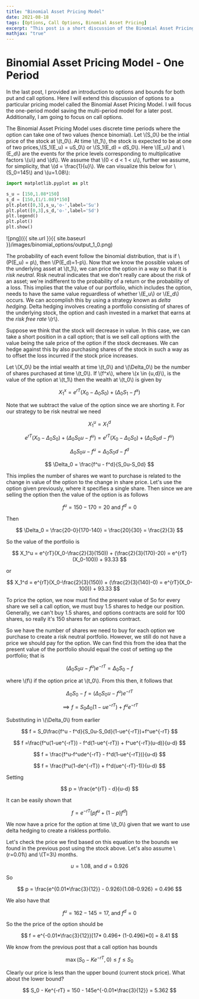 ```yaml
---
title: "Binomial Asset Pricing Model"
date: 2021-08-18
tags: [Options, Call Options, Binomial Asset Pricing]
excerpt: "This post is a short discussion of the Binomial Asset Pricing Model for call options."
mathjax: "true"
---
```


# Binomial Asset Pricing Model - One Period

In the last post, I provided an introduction to options and bounds for both put and call options. Here I will extend this discussion of options to a particular pricing model called the Binomial Asset Pricing Model. I will focus the one-period model saving the multi-period model for a later post. Additionally, I am going to focus on call options.


The Binomial Asset Pricing Model uses discrete time periods where the option can take one of two values (hence binomial).
Let \\(S_0\\) be the intial price of the stock at \\(t_0\\). At time \\(t_1\\), the stock is expected to be at one of two prices,\\(S_1(E_u) = uS_0\\) or \\(S_1(E_d) = dS_0\\). Here \\(E_u\\) and \\(E_d\\) are the events for the price levels corresponding to multiplicative factors \\(u\\) and \\(d\\). We assume that \\(0 < d < 1 < u\\), further we assume, for simplicity, that \\(d = \frac{1}{u}\\). We can visualize this below for \\(S_0=145\\) and \\(u=1.08\\):


```python
import matplotlib.pyplot as plt

s_u = [150,1.08*150]
s_d = [150,(1/1.08)*150]
plt.plot([0,3],s_u,'o-',label='Su')
plt.plot([0,3],s_d,'o-',label='Sd')
plt.legend()
plt.plot()
plt.show()
```


![png]({{ site.url }}{{ site.baseurl }}/images/binomial_options/output_1_0.png)


The probability of each event follow the binomial distribution, that is if \\(P(E_u) = p\\), then \\(P(E_d)=1-p\\). Now that we know the possible values of the underlying asset at \\(t_1\\), we can price the option in a way so that it is *risk neutral*. Risk neutral indicates that we don't really care about the risk of an asset; we're indifferent to the probability of a return or the probability of a loss. This implies that the value of our portfolio, which includes the option, needs to have the same value reguardless of whether \\(E_u\\) or \\(E_d\\) occurs. We can accomplish this by using a strategy known as *delta hedging*. Delta hedging involves creating a portfolio consisting of shares of the underlying stock, the option and cash invested in a market that earns at the *risk free rate* \\(r\\).

Suppose we think that the stock will decrease in value. In this case, we can take a short position in a call option; that is we sell call options with the value being the sale price of the option if the stock decreases. We can hedge against this by also purchasing shares of the stock in such a way as to offset the loss incurred if the stock price increases.

Let \\(X_0\\) be the intial wealth at time \\(t_0\\) and \\(\Delta_0\\) be the number of shares purchased at time \\(t_0\\). If \\(f^x\\), where \\(x \in {u,d}\\), is the value of the option at \\(t_1\\) then the wealth at \\(t_0\\) is given by

$$ X_1^x = e^{rT}(X_0-\Delta_0S_0)+(\Delta_0S_1-f^x)$$

Note that we subtract the value of the option since we are shorting it. For our strategy to be risk neutral we need

$$ X_1^u = X_1^d $$

$$e^{rT}(X_0-\Delta_0S_0) + (\Delta_0S_0u-f^u) = e^{rT}(X_0-\Delta_0S_0) + (\Delta_0S_0d-f^u) $$

$$ \Delta_0S_0u-f^u = \Delta_0S_0d-f^d $$

$$ \Delta_0 = \frac{f^u - f^d}{S_0u-S_0d} $$

This implies the number of shares we want to purchase is related to the change in value of the option to the change in share price. Let's use the option given previously, where it specifies a single share. Then since we are selling the option then the value of the option is as follows

$$ f^u = 150-170 = 20 \text{ and } f^d = 0$$

Then

$$ \Delta_0 = \frac{20-0}{170-140} = \frac{20}{30} = \frac{2}{3} $$

So the value of the portfolio is

$$ X_1^u = e^{rT}(X_0-\frac{2}{3}(150)) + (\frac{2}{3}(170)-20) = e^{rT}(X_0-100)) + 93.33 $$

or

$$ X_1^d = e^{rT}(X_0-\frac{2}{3}(150)) + (\frac{2}{3}(140)-0) = e^{rT}(X_0-100)) + 93.33 $$

To price the option, we now must find the present value of
So for every share we sell a call option, we must buy 1.5 shares to hedge our position. Generally, we can't buy 1.5 shares, and options contracts are sold for 100 shares, so really it's 150 shares for an options contract.

So we have the number of shares we need to buy for each option we purchase to create a risk neutral portfolio. However, we still do not have a price we should pay for the option. We can find this from the idea that the present value of the portfolio should equal the cost of setting up the portfolio; that is

$$ (\Delta_0S_0u - f^u)e^{-rT} = \Delta_0S_0 - f $$

where \\(f\\) if the option price at \\(t_0\\). From this then, it follows that

$$ \Delta_0S_0 - f = (\Delta_0S_0u - f^u)e^{-rT} $$

$$ \implies f = S_0\Delta_0(1-ue^{-rT})+f^ue^{-rT} $$

Substituting in \\(\Delta_0\\) from earlier

$$ f = S_0\frac{f^u - f^d}{S_0u-S_0d}(1-ue^{-rT})+f^ue^{-rT} $$

$$ f =\frac{f^u(1-ue^{-rT}) - f^d(1-ue^{-rT}) + f^ue^{-rT}(u-d)}{u-d} $$

$$ f = \frac{f^u-f^ude^{-rT} - f^d(1-ue^{-rT})}{u-d} $$

$$ f = \frac{f^u(1-de^{-rT}) + f^d(ue^{-rT}-1)}{u-d} $$

Setting

$$ p = \frac{e^{rT} - d}{u-d} $$

It can be easily shown that

$$ f = e^{-rT}[pf^u + (1-p)f^d] $$

We now have a price for the option at time \\(t_0\\) given that we want to use delta hedging to create a riskless portfolio.

Let's check the price we find based on this equation to the bounds we found in the previous post using the stock above. Let's also assume \\(r=0.01\\) and \\(T=3\\) months.

$$ u = 1.08\text{, and } d = 0.926 $$

So

$$ p =  \frac{e^{0.01*\frac{3}{12}} - 0.926}{1.08-0.926} = 0.496 $$

We also have that

$$ f^u = 162-145 = 17 \text{, and } f^d = 0 $$

So the the price of the option should be

$$ f = e^{-0.01*\frac{3}{12}}[17* 0.496+ (1-0.496)*0] = 8.41 $$

We know from the previous post that a call option has bounds

$$  \max(S_0-Ke^{-rT},0) \leq f \leq S_0 $$

Clearly our price is less than the upper bound (current stock price). What about the lower bound?

$$ S_0 - Ke^{-rT} = 150 - 145e^{-0.01*\frac{3}{12}} = 5.362 $$




```python

```
